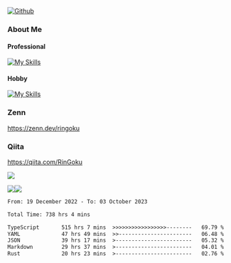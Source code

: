 [![Github](https://img.shields.io/github/followers/skyt-a?label=Follow&style=social)](https://github.com/skyt-a)

### About Me
#### Professional
[![My Skills](https://skillicons.dev/icons?i=react,ts,js,nodejs,java,graphql,firebase,githubactions&theme=light)](https://skillicons.dev)
#### Hobby
[![My Skills](https://skillicons.dev/icons?i=unity,rust,py&theme=light)](https://skillicons.dev)

### Zenn
https://zenn.dev/ringoku
### Qiita
https://qiita.com/RinGoku


![](https://github-profile-summary-cards.vercel.app/api/cards/profile-details?username=skyt-a&theme=default)

![](https://github-profile-summary-cards.vercel.app/api/cards/repos-per-language?username=skyt-a&theme=default)![](https://github-profile-summary-cards.vercel.app/api/cards/stats?username=RinGoku&theme=default)

<!--START_SECTION:waka-->

```txt
From: 19 December 2022 - To: 03 October 2023

Total Time: 738 hrs 4 mins

TypeScript       515 hrs 7 mins  >>>>>>>>>>>>>>>>>--------   69.79 %
YAML             47 hrs 49 mins  >>-----------------------   06.48 %
JSON             39 hrs 17 mins  >------------------------   05.32 %
Markdown         29 hrs 37 mins  >------------------------   04.01 %
Rust             20 hrs 23 mins  >------------------------   02.76 %
```

<!--END_SECTION:waka-->
